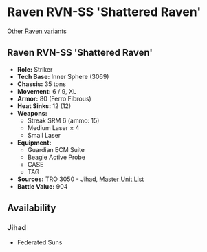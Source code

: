 # Raven RVN-SS 'Shattered Raven'

[Other Raven variants](../raven.md)

## Raven RVN-SS 'Shattered Raven'
- **Role:** Striker
- **Tech Base:** Inner Sphere (3069)
- **Chassis:** 35 tons
- **Movement:** 6 / 9, XL
- **Armor:** 80 (Ferro Fibrous)
- **Heat Sinks:** 12 (12)
- **Weapons:**
  - Streak SRM 6 (ammo: 15)
  - Medium Laser × 4
  - Small Laser
- **Equipment:**
  - Guardian ECM Suite
  - Beagle Active Probe
  - CASE
  - TAG
- **Sources:** TRO 3050 - Jihad, [Master Unit List](http://masterunitlist.info/Unit/Details/2671/raven-rvn-ss-shattered-raven)
- **Battle Value:** 904

## Availability

### Jihad
- Federated Suns

